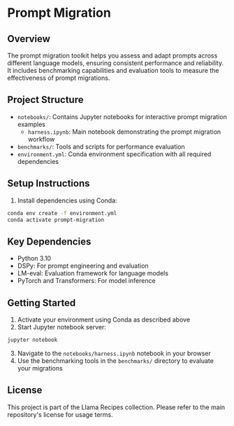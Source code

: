 # Prompt Migration

## Overview

The prompt migration toolkit helps you assess and adapt prompts across different language models, ensuring consistent performance and reliability. It includes benchmarking capabilities and evaluation tools to measure the effectiveness of prompt migrations.

## Project Structure

- `notebooks/`: Contains Jupyter notebooks for interactive prompt migration examples
  - `harness.ipynb`: Main notebook demonstrating the prompt migration workflow
- `benchmarks/`: Tools and scripts for performance evaluation
- `environment.yml`: Conda environment specification with all required dependencies

## Setup Instructions

1. Install dependencies using Conda:
```bash
conda env create -f environment.yml
conda activate prompt-migration
```

## Key Dependencies

- Python 3.10
- DSPy: For prompt engineering and evaluation
- LM-eval: Evaluation framework for language models
- PyTorch and Transformers: For model inference

## Getting Started

1. Activate your environment using Conda as described above
2. Start Jupyter notebook server:
```bash
jupyter notebook
```
3. Navigate to the `notebooks/harness.ipynb` notebook in your browser
4. Use the benchmarking tools in the `benchmarks/` directory to evaluate your migrations

## License

This project is part of the Llama Recipes collection. Please refer to the main repository's license for usage terms.
